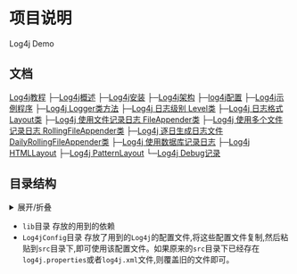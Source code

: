 # 项目说明
Log4j Demo
## 文档

[Log4j教程](https://lanlan2017.github.io/blog/categories/%E7%BC%96%E7%A8%8B/Java/Log4j%E6%95%99%E7%A8%8B/)
	├─[Log4j概述](https://lanlan2017.github.io/blog/f69dab82/)
	├─[Log4j安装](https://lanlan2017.github.io/blog/27bc8c92/)
	├─[Log4j架构](https://lanlan2017.github.io/blog/39ac74b8/)
	├─[log4j配置](https://lanlan2017.github.io/blog/9c30cbde/)
	├─[Log4j示例程序](https://lanlan2017.github.io/blog/37d9cc03/)
	├─[Log4j Logger类方法](https://lanlan2017.github.io/blog/295e501e/)
	├─[Log4j 日志级别 Level类](https://lanlan2017.github.io/blog/9f922eef/)
	├─[Log4j 日志格式 Layout类](https://lanlan2017.github.io/blog/6356f492/)
	├─[Log4j 使用文件记录日志 FileAppender类](https://lanlan2017.github.io/blog/6296507b/)
	├─[Log4j 使用多个文件记录日志 RollingFileAppender类](https://lanlan2017.github.io/blog/cbcda66c/)
	├─[Log4j 逐日生成日志文件 DailyRollingFileAppender类](https://lanlan2017.github.io/blog/7cb1400/)
	├─[Log4j 使用数据库记录日志](https://lanlan2017.github.io/blog/17eaff0a/)
	├─[Log4j HTMLLayout](https://lanlan2017.github.io/blog/6cc119f/)
	├─[Log4j PatternLayout](https://lanlan2017.github.io/blog/5c0e8258/)
	└─[Log4j Debug记录](https://lanlan2017.github.io/blog/2efc4260/)


## 目录结构

<details><summary>展开/折叠</summary><pre>
\Log4jDemo
├─lib\
│ ├─commons-logging-1.2.jar
│ ├─log4j-1.2.17.jar
│ ├─log4j-api-2.13.3.jar
│ ├─log4j-core-2.13.3.jar
│ └─mysql-connector-java-8.0.17.jar
├─log.out
├─Log4jConfig\
│ ├─DailyRollingFileAppender\
│ │ └─log4j.properties
│ ├─file\
│ │ └─log4j.properties
│ ├─FileAppender\
│ │ ├─log4j.properties
│ │ └─log4j.xml
│ ├─file_and_stout\
│ │ └─log4j.properties
│ ├─grammar\
│ │ └─log4j.properties
│ ├─HTMLLayout\
│ │ └─log4j.properties
│ ├─JDBCAppender\
│ │ ├─log4j.properties
│ │ └─log4j.xml
│ ├─Level\
│ │ └─log4j.properties
│ ├─loggerPackage\
│ │ └─log4j.xml
│ ├─PatternLayout\
│ │ └─log4j.properties
│ ├─RollingFileAppender\
│ │ └─log4j.properties
│ ├─stdout\
│ │ └─log4j.properties
│ └─xml_file_stdout\
│   └─log4j.xml
├─README.md
└─src\
  ├─demo\
  │ ├─file\
  │ │ └─appender\
  │ │   └─XMLFileAppenderTest.java
  │ ├─level\
  │ │ ├─SetLevelByMethod.java
  │ │ └─SetLevleByConfig.java
  │ ├─Log4jExample.java
  │ ├─logpackage\
  │ │ └─LoggerPackage.java
  │ └─method\
  │   └─LoggerMethodTest.java
  └─log4j.properties
</pre></details>

- `lib`目录 存放的用到的依赖
- `Log4jConfig`目录 存放了用到的`Log4j`的配置文件,将这些配置文件复制,然后粘贴到`src`目录下,即可使用该配置文件。如果原来的`src`目录下已经存在`log4j.properties`或者`log4j.xml`文件,则覆盖旧的文件即可。
